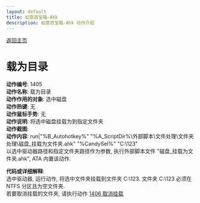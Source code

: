 ```yaml
---
layout: default
title: 如意百宝箱-Ahk
description: 如意百宝箱-Ahk 动作介绍
---
```


[返回主页](../index.md)

# [](#header-2) 载为目录

**动作编号**: 1405  
**动作名称**: 载为目录  
**动作作用的对象**: 选中磁盘  
**动作热键**: 无  
**动作鼠标手势**: 无  
**动作说明**: 将选中磁盘挂载为到指定文件夹  
**动作截图**:  
**动作内容**: run|"%B_Autohotkey%" "%A_ScriptDir%\外部脚本\文件处理\文件夹处理\磁盘_挂载为文件夹.ahk" "%CandySel%" "C:\123"  
以选中驱动器路径和指定文件夹路径作为参数, 执行外部脚本文件 "磁盘_挂载为文件夹.ahk", ATA 内置该动作.

**代码或详细解释**:  
选中驱动器, 运行动作, 将选中文件夹挂载到文件夹 C:\123. 文件夹 C:\123 必须在 NTFS 分区且为空文件夹.  
若要取消挂载的文件夹, 请执行动作 [1406 取消挂载](1406.md)